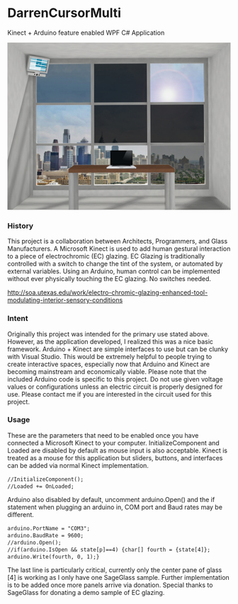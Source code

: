DarrenCursorMulti
=================

Kinect + Arduino feature enabled WPF C# Application

![Office Rendering](Rendering.jpg)

### History

This project is a collaboration between Architects, Programmers, and Glass Manufacturers. 
A Microsoft Kinect is used to add human gestural interaction to a piece of electrochromic (EC) glazing.
EC Glazing is traditionally controlled with a switch to change the tint of the system, or automated by external variables.
Using an Arduino, human control can be implemented without ever physically touching the EC glazing. No switches needed.

http://soa.utexas.edu/work/electro-chromic-glazing-enhanced-tool-modulating-interior-sensory-conditions

### Intent

Originally this project was intended for the primary use stated above.
However, as the application developed, I realized this was a nice basic framework.
Arduino + Kinect are simple interfaces to use but can be clunky with Visual Studio. 
This would be extremely helpful to people trying to create interactive spaces, especially now that Arduino and Kinect are becoming mainstream and economically viable.
Please note that the included Arduino code is specific to this project. Do not use given voltage values or configurations unless an electric circuit is properly designed for use. Please contact me if you are interested in the circuit used for this project.

### Usage

These are the parameters that need to be enabled once you have connected a Microsoft Kinect to your computer.
InitializeComponent and Loaded are disabled by default as mouse input is also acceptable.
Kinect is treated as a mouse for this application but sliders, buttons, and interfaces can be added via normal Kinect implementation.
```
//InitializeComponent();
//Loaded += OnLoaded;
```

Arduino also disabled by default, uncomment arduino.Open() and the if statement when plugging an arduino in, COM port and Baud rates may be different.
```
arduino.PortName = "COM3";
arduino.BaudRate = 9600;
//arduino.Open();
//if(arduino.IsOpen && state[p]==4) {char[] fourth = {state[4]}; arduino.Write(fourth, 0, 1);}
```
The last line is particularly critical, currently only the center pane of glass [4] is working as I only have one SageGlass sample.
Further implementation is to be added once more panels arrive via donation.
Special thanks to SageGlass for donating a demo sample of EC glazing.
